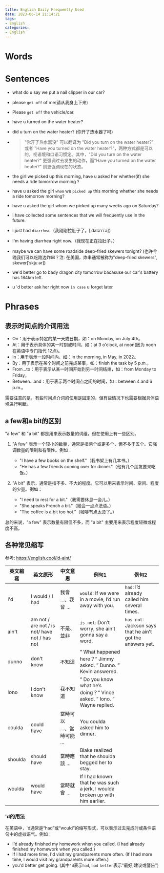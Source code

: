 ```yaml
---
title: English Daily Frequently Used 
date: 2023-06-14 21:14:21
tags:
- English
categories:
- English
---
```




# Words


# Sentences


- what do u say we put a nail clipper in our car?
- please `get off` of me(请从我身上下来)
- Please `get off` the vehicle/car.

- have u turned on the water heater?
- did u turn on the water heater? (你开了热水器了吗)
- > "你开了热水器没" 可以翻译为 "Did you turn on the water heater?" 或者 "Have you turned on the water heater?"，两种方式都是可以的，视语境和口语习惯定。其中，"Did you turn on the water heater?" 更强调过去发生的动作，而"Have you turned on the water heater?" 则更强调现在的状态。

- the girl we picked up this morning, have u asked her whether(if) she needs a ride tomorrow morning ?
- have u asked the girl `whom` we `picked up` this morning whether she needs a ride tomorrow morning?
- have u asked the girl whom  we picked up many weeks ago on Saturday?

- I have collected some sentences that we will frequently use in the future.

- I just had `diarrhea`.（我刚刚拉肚子了。[ˌdaɪəˈriːə]）
- I'm having diarrhea right now.（我现在正在拉肚子。）

- maybe we can have some roadside deep-fried skewers tonight? (也许今晚我们可以吃路边炸串？注: 在美国，炸串通常被称为"deep-fried skewers", skewer[ˈskjuːər])
- we'd better go to bady dragon city tomorrow bacasuse our car's battery has 184km left.
- u 'd better ask her right now `in case` u forget later


# Phrases


## 表示时间点的介词用法

- On：用于表示特定的某一天或日期，如：on Monday, on July 4th。
- At：用于表示具体的某一时刻或时间，如：at 3 o'clock, at noon(因为 noon 在英语中专门指代 12点)。
- In：用于表示一段时间内，如：in the morning, in May, in 2022。
- By：用于表示在某个时间之前完成某事，如：finish the task by 5 p.m.。
- From…to：用于表示从某一时间开始到另一时间结束，如：from Monday to Friday。
- Between…and：用于表示两个时间点之间的时间，如：between 4 and 6 p.m.。

需要注意的是，有些时间点介词的使用是固定的，但有些情况下也需要根据具体语境进行判断。


## a few和a bit的区别

"a few" 和 "a bit" 都是用来表示数量的词组，但在使用上有一些区别。

1. "A few" 表示一个较小的数量，通常是指两个或更多个，但不多于五个。它强调数量的限制和有限性。例如：
   - "I have a few books on the shelf."（我书架上有几本书。）
   - "He has a few friends coming over for dinner."（他有几个朋友要来吃饭。）

2. "A bit" 表示，通常是指不多、不大的程度。它可以用来表示时间、空间、程度的少量。例如：
   - "I need to rest for a bit."（我需要休息一会儿。）
   - "She speaks French a bit."（她会一点点法语。）
   - "The coffee is a bit too hot."（咖啡有点太烫了。）

总的来说，"a few" 表示数量有限但不多，而 "a bit" 主要用来表示程度轻微或程度不高。




## 各种常见缩写

参考: https://english.cool/id-aint/


|英文縮寫|	英文原形                                      |	中文意思                |                   例句1 |                         例句2|
|-      |-                                              |-                     | -                   |  -                  |
| I'd    |	I would / I had	                            | 我會 …、我曾 …        | `would`: If we were in a movie, I’d run away with you.                   | `had`:  I’d already called him several times.                 |
| ain't	| am not / are not / is not/ have not / has not | 不是、並非             | `is not`: Don’t worry, she ain’t gonna say a word.                  |  `has not`: Jackson says that he ain’t got the answers yet.                  |
| dunno |	don't know                                  |	不知道              | ” What happened here？” Jimmy asked. ” Dunno. ” Kevin answered.                  |                    |
| Iono |	I don't know                                |	我不知道            | ” Do you know what he’s doing？” Vince asked. ” Iono. ” Wayne replied.                  |                    |
| coulda |	could have                                  |	當時可以 …、當時可能 … | You coulda asked him to dinner.                  |                    |
| shoulda |	should have                                 |	當時應該 …          |   Blake realized that he shoulda begged her to stay.                |                    |
| woulda |	would have                                  |	當時就會 …          |  If I had known that he was such a jerk, I woulda broken up with him earlier.                 |                    |


### 'd的用法

在英语中，'d通常是“had”或“would”的缩写形式，可以表示过去完成时或条件语句中的虚拟语气。例如：

- I'd already finished my homework when you called. (I had already finished my homework when you called.)
- If I had more time, I'd visit my grandparents more often. (If I had more time, I would visit my grandparents more often.)
- you'd better get going. (其中`'d`表示`had`, `had better`表示"最好;建议或警告")
